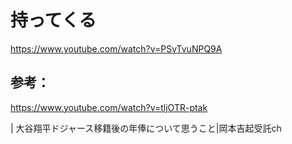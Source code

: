 # 持ってくる

https://www.youtube.com/watch?v=PSvTvuNPQ9A

## 参考：

https://www.youtube.com/watch?v=tljOTR-ptak

| 大谷翔平ドジャース移籍後の年俸について思うこと|岡本吉起受託ch 
